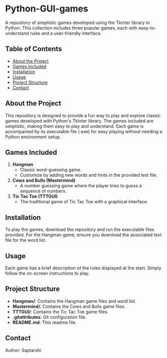 # Python-GUI-games

A repository of simplistic games developed using the Tkinter library in Python. This collection includes three popular games, each with easy-to-understand rules and a user-friendly interface.

## Table of Contents
- [About the Project](#about-the-project)
- [Games Included](#games-included)
- [Installation](#installation)
- [Usage](#usage)
- [Project Structure](#project-structure)
- [Contact](#contact)

## About the Project
This repository is designed to provide a fun way to play and explore classic games developed with Python's Tkinter library. The games included are simplistic, making them easy to play and understand. Each game is accompanied by its executable file (.exe) for easy playing without needing a Python environment setup.

## Games Included
1. **Hangman**
   - Classic word-guessing game.
   - Customize by adding new words and hints in the provided text file.
2. **Cows and Bulls (Mastermind)**
   - A number guessing game where the player tries to guess a sequence of numbers.
3. **Tic Tac Toe (TTTGUI)**
   - The traditional game of Tic Tac Toe with a graphical interface.

## Installation
To play the games, download the repository and run the executable files provided. For the Hangman game, ensure you download the associated text file for the word list.

## Usage
Each game has a brief description of the rules displayed at the start. Simply follow the on-screen instructions to play.

## Project Structure
- **Hangman/**: Contains the Hangman game files and word list.
- **Mastermind/**: Contains the Cows and Bulls game files.
- **TTTGUI/**: Contains the Tic Tac Toe game files.
- **.gitattributes**: Git configuration file.
- **README.md**: This readme file.

## Contact
Author: Saptarshi
